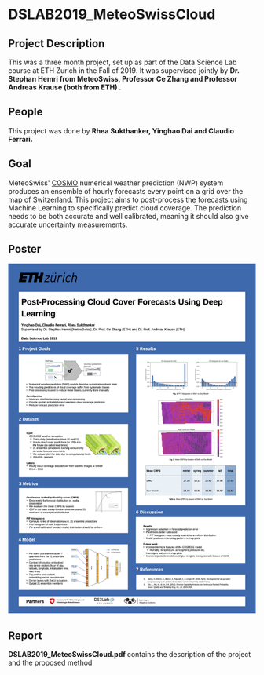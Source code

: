 # DSLAB2019_MeteoSwissCloud

## Project Description
This was a three month project, set up as part of the Data Science Lab course at ETH Zurich in the Fall of 2019. It was supervised jointly by <b> Dr. Stephan Hemri from MeteoSwiss, Professor Ce Zhang and Professor Andreas Krause (both from ETH) </b>.
## People
This project was done by <b> Rhea Sukthanker, Yinghao Dai and Claudio Ferrari. </b>

## Goal
MeteoSwiss' [COSMO](https://www.meteoswiss.admin.ch/home/measurement-and-forecasting-systems/warning-and-forecasting-systems/cosmo-forecasting-system.html) numerical weather prediction (NWP) system produces an ensemble of hourly forecasts every point on a grid over the map of Switzerland. This project aims to post-process the forecasts using Machine Learning to specifically predict cloud coverage. The prediction needs to be both accurate and well calibrated, meaning it should also give accurate uncertainty measurements.

## Poster
![plot](./poster/DataScienceLabPoster.jpg)

## Report
<b> DSLAB2019_MeteoSwissCloud.pdf </b> contains the description of the project and the proposed method


